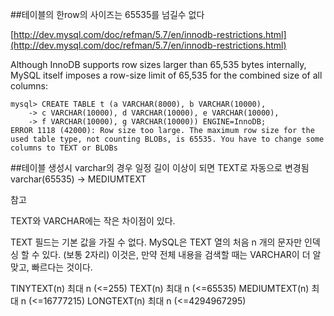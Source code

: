 

##테이블의 한row의 사이즈는 65535를 넘길수 없다

[http://dev.mysql.com/doc/refman/5.7/en/innodb-restrictions.html](http://dev.mysql.com/doc/refman/5.7/en/innodb-restrictions.html)

Although InnoDB supports row sizes larger than 65,535 bytes internally, MySQL itself imposes a row-size limit of 65,535 for
the combined size of all columns:
```
mysql> CREATE TABLE t (a VARCHAR(8000), b VARCHAR(10000),
    -> c VARCHAR(10000), d VARCHAR(10000), e VARCHAR(10000),
    -> f VARCHAR(10000), g VARCHAR(10000)) ENGINE=InnoDB;
ERROR 1118 (42000): Row size too large. The maximum row size for the
used table type, not counting BLOBs, is 65535. You have to change some
columns to TEXT or BLOBs
```





##테이블 생성시 varchar의 경우 일정 길이 이상이 되면 TEXT로 자동으로 변경됨
varchar(65535) -> MEDIUMTEXT

참고

TEXT와 VARCHAR에는 작은 차이점이 있다. 

TEXT 필드는 기본 값을 가질 수 없다. 
MySQL은 TEXT 열의 처음 n 개의 문자만 인덱싱 할 수 있다. (보통 2자리)
이것은, 만약 전체 내용을 검색할 때는 VARCHAR이 더 알맞고, 빠르다는 것이다.

TINYTEXT(n)      최대 n (<=255)
TEXT(n)          최대 n (<=65535)
MEDIUMTEXT(n)    최대 n (<=16777215)
LONGTEXT(n)      최대 n (<=4294967295)

